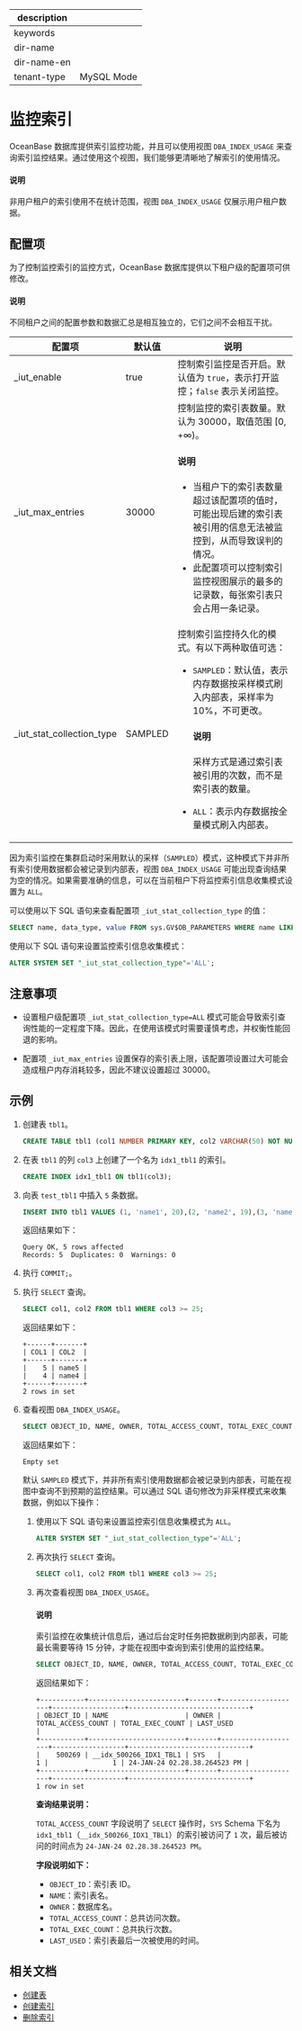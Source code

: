 |description||
|---|---|
|keywords||
|dir-name||
|dir-name-en||
|tenant-type|MySQL Mode|

# 监控索引

OceanBase 数据库提供索引监控功能，并且可以使用视图 `DBA_INDEX_USAGE` 来查询索引监控结果。通过使用这个视图，我们能够更清晰地了解索引的使用情况。

<main id="notice" type='explain'>
  <h4>说明</h4>
  <p>非用户租户的索引使用不在统计范围，视图 <code>DBA_INDEX_USAGE</code> 仅展示用户租户数据。</p>
</main>

## 配置项

为了控制监控索引的监控方式，OceanBase 数据库提供以下租户级的配置项可供修改。

<main id="notice" type='explain'>
  <h4>说明</h4>
  <p>不同租户之间的配置参数和数据汇总是相互独立的，它们之间不会相互干扰。</p>
</main>

|        **配置项**         | **默认值** | **说明** |
|---------------------------|------------|----------|
| _iut_enable               | true       | 控制索引监控是否开启。默认值为 `true`，表示打开监控；`false` 表示关闭监控。|
| _iut_max_entries          | 30000      | 控制监控的索引表数量。默认为 30000，取值范围 [0, +∞)。<main id="notice" type='explain'><h4>说明</h4><p><ul><li>当租户下的索引表数量超过该配置项的值时，可能出现后建的索引表被引用的信息无法被监控到，从而导致误判的情况。</li><li>此配置项可以控制索引监控视图展示的最多的记录数，每张索引表只会占用一条记录。</li></ul></p></main>|
| _iut_stat_collection_type | SAMPLED    | 控制索引监控持久化的模式。有以下两种取值可选：<ul><li><code>SAMPLED</code>：默认值，表示内存数据按采样模式刷入内部表，采样率为 10%，不可更改。<main id="notice" type='explain'><h4>说明</h4><p>采样方式是通过索引表被引用的次数，而不是索引表的数量。</p></main></li><li><code>ALL</code>：表示内存数据按全量模式刷入内部表。</li></ul> |

因为索引监控在集群启动时采用默认的采样（`SAMPLED`）模式，这种模式下并非所有索引使用数据都会被记录到内部表，视图 `DBA_INDEX_USAGE` 可能出现查询结果为空的情况。如果需要准确的信息，可以在当前租户下将监控索引信息收集模式设置为 `ALL`。

可以使用以下 SQL 语句来查看配置项 `_iut_stat_collection_type` 的值：

```sql
SELECT name, data_type, value FROM sys.GV$OB_PARAMETERS WHERE name LIKE '%iut_stat_collection%';
```

使用以下 SQL 语句来设置监控索引信息收集模式：

```sql
ALTER SYSTEM SET "_iut_stat_collection_type"='ALL';
```

## 注意事项

* 设置租户级配置项 `_iut_stat_collection_type=ALL` 模式可能会导致索引查询性能的一定程度下降。因此，在使用该模式时需要谨慎考虑，并权衡性能回退的影响。

* 配置项 `_iut_max_entries` 设置保存的索引表上限，该配置项设置过大可能会造成租户内存消耗较多，因此不建议设置超过 30000。

## 示例

1. 创建表 `tbl1`。

    ```sql
    CREATE TABLE tbl1 (col1 NUMBER PRIMARY KEY, col2 VARCHAR(50) NOT NULL, col3 NUMBER);
    ```

2. 在表 `tbl1` 的列 `col3` 上创建了一个名为 `idx1_tbl1` 的索引。

    ```sql
    CREATE INDEX idx1_tbl1 ON tbl1(col3);
    ```

3. 向表 `test_tbl1` 中插入 `5` 条数据。

    ```sql
    INSERT INTO tbl1 VALUES (1, 'name1', 20),(2, 'name2', 19),(3, 'name3', 20),(4, 'name4', 29),(5, 'name5', 26);
    ```

    返回结果如下：

    ```shell
    Query OK, 5 rows affected
    Records: 5  Duplicates: 0  Warnings: 0
    ```

4. 执行 `COMMIT;`。

5. 执行 `SELECT` 查询。

    ```sql
    SELECT col1, col2 FROM tbl1 WHERE col3 >= 25;
    ```

    返回结果如下：

    ```shell
    +------+-------+
    | COL1 | COL2  |
    +------+-------+
    |    5 | name5 |
    |    4 | name4 |
    +------+-------+
    2 rows in set
    ```

6. 查看视图 `DBA_INDEX_USAGE`。

    ```sql
    SELECT OBJECT_ID, NAME, OWNER, TOTAL_ACCESS_COUNT, TOTAL_EXEC_COUNT, LAST_USED FROM sys.DBA_INDEX_USAGE;
    ```

    返回结果如下：

    ```shell
    Empty set
    ```

    默认 `SAMPLED` 模式下，并非所有索引使用数据都会被记录到内部表，可能在视图中查询不到预期的监控结果。可以通过 SQL 语句修改为非采样模式来收集数据，例如以下操作：

    1. 使用以下 SQL 语句来设置监控索引信息收集模式为 `ALL`。

       ```sql
       ALTER SYSTEM SET "_iut_stat_collection_type"='ALL';
       ```

    2. 再次执行 `SELECT` 查询。

       ```sql
       SELECT col1, col2 FROM tbl1 WHERE col3 >= 25;
       ```

    3. 再次查看视图 `DBA_INDEX_USAGE`。

       <main id="notice" type='explain'>
         <h4>说明</h4>
         <p>索引监控在收集统计信息后，通过后台定时任务把数据刷到内部表，可能最长需要等待 15 分钟，才能在视图中查询到索引使用的监控结果。</p>
       </main>

       ```sql
       SELECT OBJECT_ID, NAME, OWNER, TOTAL_ACCESS_COUNT, TOTAL_EXEC_COUNT, LAST_USED FROM sys.DBA_INDEX_USAGE;
       ```

       返回结果如下：

       ```shell
       +-----------+------------------------+-------+--------------------+------------------+------------------------------+
       | OBJECT_ID | NAME                   | OWNER | TOTAL_ACCESS_COUNT | TOTAL_EXEC_COUNT | LAST_USED                    |
       +-----------+------------------------+-------+--------------------+------------------+------------------------------+
       |    500269 | __idx_500266_IDX1_TBL1 | SYS   |                  1 |                1 | 24-JAN-24 02.28.38.264523 PM |
       +-----------+------------------------+-------+--------------------+------------------+------------------------------+
       1 row in set
       ```

       **查询结果说明：**

       `TOTAL_ACCESS_COUNT` 字段说明了 `SELECT` 操作时，`SYS` Schema 下名为 `idx1_tbl1`（`__idx_500266_IDX1_TBL1`）的索引被访问了 `1` 次，最后被访问的时间点为 `24-JAN-24 02.28.38.264523 PM`。

       **字段说明如下：**

       * `OBJECT_ID`：索引表 ID。
       * `NAME`：索引表名。
       * `OWNER`：数据库名。
       * `TOTAL_ACCESS_COUNT`：总共访问次数。
       * `TOTAL_EXEC_COUNT`：总共执行次数。
       * `LAST_USED`：索引表最后一次被使用的时间。

       <!--更多有关视图 `DBA_INDEX_USAGE` 字段的详细信息，请参见 [DBA_INDEX_USAGE](待添加)。-->

## 相关文档

* [创建表](../100.manage-tables-of-oracle-mode/200.create-a-table-for-oracle-tenant-of-oracle-mode.md)
* [创建索引](200.create-an-index-of-oracle-mode.md)
* [删除索引](400.delete-an-index-of-oracle-mode.md)
